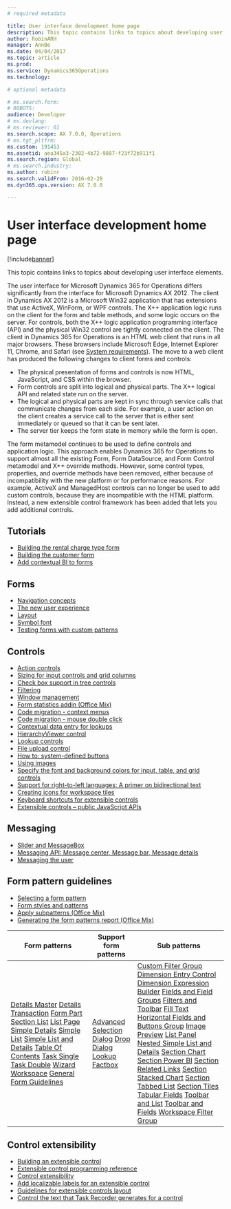 ```yaml
---
# required metadata

title: User interface development home page
description: This topic contains links to topics about developing user interface elements.
author: RobinARH
manager: AnnBe
ms.date: 04/04/2017
ms.topic: article
ms.prod: 
ms.service: Dynamics365Operations
ms.technology: 

# optional metadata

# ms.search.form: 
# ROBOTS: 
audience: Developer
# ms.devlang: 
# ms.reviewer: 61
ms.search.scope: AX 7.0.0, Operations
# ms.tgt_pltfrm: 
ms.custom: 191453
ms.assetid: aea345a3-2302-4b72-9887-f23f72b911f1
ms.search.region: Global
# ms.search.industry: 
ms.author: robinr
ms.search.validFrom: 2016-02-28
ms.dyn365.ops.version: AX 7.0.0

---
```


# User interface development home page

[!include[banner](../includes/banner.md)]


This topic contains links to topics about developing user interface elements.

The user interface for Microsoft Dynamics 365 for Operations differs significantly from the interface for Microsoft Dynamics AX 2012. The client in Dynamics AX 2012 is a Microsoft Win32 application that has extensions that use ActiveX, WinForm, or WPF controls. The X++ application logic runs on the client for the form and table methods, and some logic occurs on the server. For controls, both the X++ logic application programming interface (API) and the physical Win32 control are tightly connected on the client. The client in Dynamics 365 for Operations is an HTML web client that runs in all major browsers. These browsers include Microsoft Edge, Internet Explorer 11, Chrome, and Safari (see [System requirements](../get-started/system-requirements.md)). The move to a web client has produced the following changes to client forms and controls:

-   The physical presentation of forms and controls is now HTML, JavaScript, and CSS within the browser.
-   Form controls are split into logical and physical parts. The X++ logical API and related state run on the server.
-   The logical and physical parts are kept in sync through service calls that communicate changes from each side. For example, a user action on the client creates a service call to the server that is either sent immediately or queued so that it can be sent later.
-   The server tier keeps the form state in memory while the form is open.

The form metamodel continues to be used to define controls and application logic. This approach enables Dynamics 365 for Operations to support almost all the existing Form, Form DataSource, and Form Control metamodel and X++ override methods. However, some control types, properties, and override methods have been removed, either because of incompatibility with the new platform or for performance reasons. For example, ActiveX and ManagedHost controls can no longer be used to add custom controls, because they are incompatible with the HTML platform. Instead, a new extensible control framework has been added that lets you add additional controls.

## Tutorials
-   [Building the rental charge type form](build-rental-charge-type-form.md)
-   [Building the customer form](build-customer-form.md)
-   [Add contextual BI to forms](..\analytics\add-contextual-bi-forms.md)

## Forms
-   [Navigation concepts](page-navigation.md)
-   [The new user experience](https://mix.office.com/watch/1ohsrrpsd02e1)
-   [Layout](page-layout.md)
-   [Symbol font](symbol-font.md)
-   [Testing forms with custom patterns](testing-forms-custom-patterns.md)

## Controls
-   [Action controls](action-controls.md)
-   [Sizing for input controls and grid columns](sizing-input-controls-grid-columns.md)
-   [Check box support in tree controls](check-box-tree-controls.md)
-   [Filtering](filtering.md)
-   [Window management](/dynamics365/operations/get-started/window-management)
-   [Form statistics addin (Office Mix)](https://mix.office.com/watch/1kuwpf3ooohty)
-   [Code migration - context menus](..\migration-upgrade\code-migration-context-menus.md)
-   [Code migration - mouse double click](..\migration-upgrade\code-migration-double-click.md)
-   [Contextual data entry for lookups](contextual-data-entry-lookups.md)
-   [HierarchyViewer control](hierarchy-viewer-control.md)
-   [Lookup controls](lookups-controls.md)
-   [File upload control](file-upload-control.md)
-   [How to: system-defined buttons](system-defined-buttons.md)
-   [Using images](images-form-grid.md)
-   [Specify the font and background colors for input, table, and grid controls](specify-color-font-background-controls.md)
-   [Support for right-to-left languages: A primer on bidirectional text](bidirectional-support.md)
-   [Creating icons for workspace tiles](create-icons-workspace-tiles.md)
-   [Keyboard shortcuts for extensible controls](keyboard-shortcuts-controls.md)
-   [Extensible controls – public JavaScript APIs](public-javascript-apis.md)

## Messaging
-   [Slider and MessageBox](slider-messagebox.md)
-   [Messaging API: Message center, Message bar, Message details](messaging-api-center-bar-details.md)
-   [Messaging the user](messaging-user.md)

## Form pattern guidelines
-   [Selecting a form pattern](select-form-pattern.md)
-   [Form styles and patterns](form-styles-patterns.md)
-   [Apply subpatterns (Office Mix)](https://mix.office.com/watch/fq2k25dzomi3)
-   [Generating the form patterns report (Office Mix)](https://mix.office.com/watch/jqzesi1uuosz)

| Form patterns                                                                                                                                                                                                                                                                                                                                                                                                                                                                                                                                                                                                                                                                                                                                                                                                                                                                                                                                                                                                                                                                                           | Support form patterns                                                                                                                                                                                                                                                                                                                                                           | Sub patterns                                                                                                                                                                                                                                                                                                                                                                                                                                                                                                                                                                                                                                                                                                                                                                                                                                                                                                                                                                                                                                                                                                                                                                                                                                                                                                                                                                                                                                                                                                                                                                                                                                                                                                                                                                                                                                                |
|---------------------------------------------------------------------------------------------------------------------------------------------------------------------------------------------------------------------------------------------------------------------------------------------------------------------------------------------------------------------------------------------------------------------------------------------------------------------------------------------------------------------------------------------------------------------------------------------------------------------------------------------------------------------------------------------------------------------------------------------------------------------------------------------------------------------------------------------------------------------------------------------------------------------------------------------------------------------------------------------------------------------------------------------------------------------------------------------------------|---------------------------------------------------------------------------------------------------------------------------------------------------------------------------------------------------------------------------------------------------------------------------------------------------------------------------------------------------------------------------------|-------------------------------------------------------------------------------------------------------------------------------------------------------------------------------------------------------------------------------------------------------------------------------------------------------------------------------------------------------------------------------------------------------------------------------------------------------------------------------------------------------------------------------------------------------------------------------------------------------------------------------------------------------------------------------------------------------------------------------------------------------------------------------------------------------------------------------------------------------------------------------------------------------------------------------------------------------------------------------------------------------------------------------------------------------------------------------------------------------------------------------------------------------------------------------------------------------------------------------------------------------------------------------------------------------------------------------------------------------------------------------------------------------------------------------------------------------------------------------------------------------------------------------------------------------------------------------------------------------------------------------------------------------------------------------------------------------------------------------------------------------------------------------------------------------------------------------------------------------------|
| [Details Master](details-master-form-pattern.md) [Details Transaction](details-transaction-form-pattern.md) [Form Part Section List](section-list-form-pattern.md) [List Page](list-page-form-pattern.md) [Simple Details](simple-details-form-pattern.md) [Simple List](simple-list-form-pattern.md) [Simple List and Details](simple-list-details-form-pattern.md) [Table Of Contents](table-of-contents-form-pattern.md) [Task Single](task-single-form-pattern.md) [Task Double](task-double-form-pattern.md) [Wizard](wizard-form-pattern.md) [Workspace](workspace-form-pattern.md) [General Form Guidelines](general-form-guidelines.md) | [Advanced Selection](advanced-selection-form-pattern.md) [Dialog](dialog-form-pattern.md) [Drop Dialog](drop-dialog-form-pattern.md) [Lookup](lookup-form-pattern.md) [Factbox](factbox-form-patterns.md) | [Custom Filter Group](custom-filter-group-subpattern.md) [Dimension Entry Control](..\financial\dimension-entry-control-subpattern.md) [Dimension Expression Builder](..\financial\dimension-expression-builder-subpattern.md) [Fields and Field Groups](fields-field-groups-subpattern.md) [Filters and Toolbar](filters-toolbar-subpattern.md) [Fill Text](fill-text-subpattern.md) [Horizontal Fields and Buttons Group](horizontal-fields-buttons-group-subpattern.md) [Image Preview](image-preview-subpattern.md) [List Panel](list-panel-subpattern.md) [Nested Simple List and Details](nested-simple-list-details-subpattern.md) [Section Chart](section-chart-form-pattern.md) [Section Power BI](section-powerbi-subpattern.md) [Section Related Links](section-related-links-subpattern.md) [Section Stacked Chart](section-stacked-chart-subpattern.md) [Section Tabbed List](section-tabbed-list-subpattern.md) [Section Tiles](section-tiles-subpattern.md) [Tabular Fields](tabular-fields-subpattern.md) [Toolbar and List](toolbar-list-subpattern.md) [Toolbar and Fields](toolbar-fields-subpattern.md) [Workspace Filter Group](workspace-filter-group-subpattern.md) |

## Control extensibility
-   [Building an extensible control](build-extensible-control.md)
-   [Extensible control programming reference](extensible-control-programming-reference.md)
-   [Control extensibility](control-extensibility.md)
-   [Add localizable labels for an extensible control](create-localizable-labels-client.md)
-   [Guidelines for extensible controls layout](extensible-controls-layout.md)
-   [Control the text that Task Recorder generates for a control](task-recorder-control-text.md)






